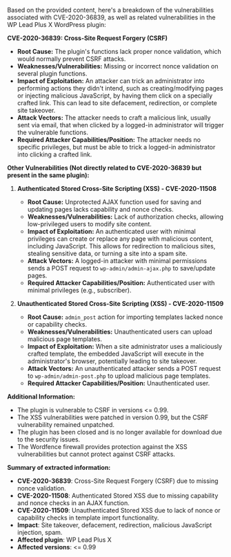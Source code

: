 Based on the provided content, here's a breakdown of the vulnerabilities associated with CVE-2020-36839, as well as related vulnerabilities in the WP Lead Plus X WordPress plugin:

**CVE-2020-36839: Cross-Site Request Forgery (CSRF)**

*   **Root Cause:** The plugin's functions lack proper nonce validation, which would normally prevent CSRF attacks.
*   **Weaknesses/Vulnerabilities:** Missing or incorrect nonce validation on several plugin functions.
*   **Impact of Exploitation:** An attacker can trick an administrator into performing actions they didn't intend, such as creating/modifying pages or injecting malicious JavaScript, by having them click on a specially crafted link. This can lead to site defacement, redirection, or complete site takeover.
*   **Attack Vectors:** The attacker needs to craft a malicious link, usually sent via email, that when clicked by a logged-in administrator will trigger the vulnerable functions.
*   **Required Attacker Capabilities/Position:** The attacker needs no specific privileges, but must be able to trick a logged-in administrator into clicking a crafted link.

**Other Vulnerabilities (Not directly related to CVE-2020-36839 but present in the same plugin):**

1.  **Authenticated Stored Cross-Site Scripting (XSS) - CVE-2020-11508**
    *   **Root Cause:** Unprotected AJAX function used for saving and updating pages lacks capability and nonce checks.
    *   **Weaknesses/Vulnerabilities:** Lack of authorization checks, allowing low-privileged users to modify site content.
    *   **Impact of Exploitation:** An authenticated user with minimal privileges can create or replace any page with malicious content, including JavaScript. This allows for redirection to malicious sites, stealing sensitive data, or turning a site into a spam site.
    *   **Attack Vectors:** A logged-in attacker with minimal permissions sends a POST request to `wp-admin/admin-ajax.php` to save/update pages.
    *   **Required Attacker Capabilities/Position:** Authenticated user with minimal privileges (e.g., subscriber).

2.  **Unauthenticated Stored Cross-Site Scripting (XSS) - CVE-2020-11509**
    *   **Root Cause:**  `admin_post` action for importing templates lacked nonce or capability checks.
    *   **Weaknesses/Vulnerabilities:**  Unauthenticated users can upload malicious page templates.
    *   **Impact of Exploitation:** When a site administrator uses a maliciously crafted template, the embedded JavaScript will execute in the administrator's browser, potentially leading to site takeover.
    *   **Attack Vectors:**  An unauthenticated attacker sends a POST request to `wp-admin/admin-post.php` to upload malicious page templates.
    *   **Required Attacker Capabilities/Position:** Unauthenticated user.

**Additional Information:**

*   The plugin is vulnerable to CSRF in versions <= 0.99.
*   The XSS vulnerabilities were patched in version 0.99, but the CSRF vulnerability remained unpatched.
*   The plugin has been closed and is no longer available for download due to the security issues.
*   The Wordfence firewall provides protection against the XSS vulnerabilities but cannot protect against CSRF attacks.

**Summary of extracted information:**

*   **CVE-2020-36839**: Cross-Site Request Forgery (CSRF) due to missing nonce validation.
*   **CVE-2020-11508**: Authenticated Stored XSS due to missing capability and nonce checks in an AJAX function.
*   **CVE-2020-11509**: Unauthenticated Stored XSS due to lack of nonce or capability checks in template import functionality.
*   **Impact**: Site takeover, defacement, redirection, malicious JavaScript injection, spam.
*   **Affected plugin**: WP Lead Plus X
*   **Affected versions**: <= 0.99